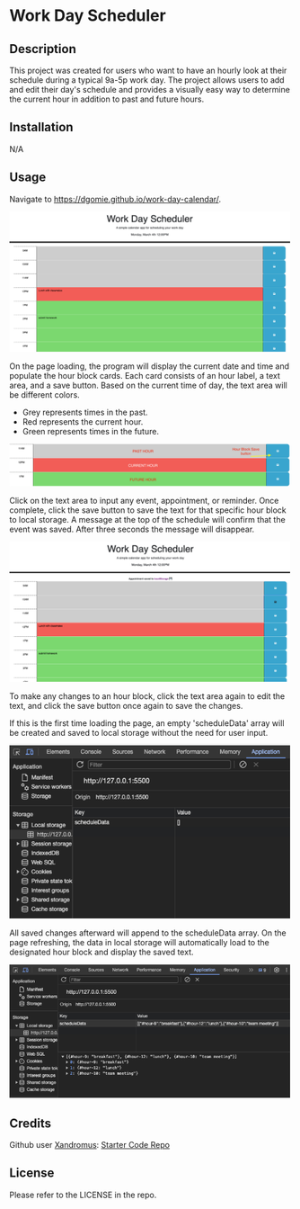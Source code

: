 # Work Day Scheduler

## Description

This project was created for users who want to have an hourly look at their schedule during a typical 9a-5p work day. The project allows users to add and edit their day's schedule and provides a visually easy way to determine the current hour in addition to past and future hours.

## Installation

N/A

## Usage

Navigate to https://dgomie.github.io/work-day-calendar/.

<img src="./Assets/images/schedule-events.png" width=500px alt="Work schedule with hour blocks from 9AM to 5PM." />

On the page loading, the program will display the current date and time and populate the hour block cards. Each card consists of an hour label, a text area, and a save button. Based on the current time of day, the text area will be different colors. 
* Grey represents times in the past. 
* Red represents the current hour. 
* Green represents times in the future.

<img src="./Assets/images/hour-colors.png" width=500px alt="Close up of schedule hour blocks." />

Click on the text area to input any event, appointment, or reminder. Once complete, click the save button to save the text for that specific hour block to local storage. A message at the top of the schedule will confirm that the event was saved. After three seconds the message will disappear. 

<img src="./Assets/images/save-confirmation.png" width=500px alt="Work schedule with hour blocks from 9AM to 5PM. A message at the top of the schedule reads 'Appointment saved to localStorage" />

To make any changes to an hour block, click the text area again to edit the text, and click the save button once again to save the changes. 

If this is the first time loading the page, an empty 'scheduleData' array will be created and saved to local storage without the need for user input. 

<img src="./Assets/images/localstorage-initial.png" width=500px alt="screenshot of Google Chrome inspect tool showing local storage setup on first loading of the page." />

All saved changes afterward will append to the scheduleData array. On the page refreshing, the data in local storage will automatically load to the designated hour block and display the saved text.

<img src="./Assets/images/localstorage-data.png" width=500px alt="screenshot of Google Chrome inspect tool showing saved data in local storage." />

## Credits

Github user [Xandromus](https://github.com/Xandromus): [Starter Code Repo](https://github.com/coding-boot-camp/crispy-octo-meme)

## License

Please refer to the LICENSE in the repo.
